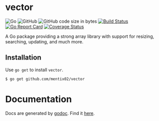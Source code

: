 # vector

![Go](https://github.com/mentix02/vector/workflows/Go/badge.svg)
![GitHub](https://img.shields.io/github/license/mentix02/vector)
![GitHub code size in bytes](https://img.shields.io/github/languages/code-size/mentix02/vector)
[![Build Status](https://travis-ci.org/mentix02/vector.svg?branch=master)](https://travis-ci.org/mentix02/vector)
[![Go Report Card](https://goreportcard.com/badge/github.com/mentix02/vector)](https://goreportcard.com/report/github.com/mentix02/vector)
[![Coverage Status](https://coveralls.io/repos/github/mentix02/vector/badge.svg?branch=master)](https://coveralls.io/github/mentix02/vector?branch=master)

A Go package providing a strong array library with support for resizing, searching, updating, and much more.

## Installation

Use `go get` to install `vector`.

```sh
$ go get github.com/mentix02/vector
```

# Documentation

Docs are generated by [godoc](https://godoc.org). Find it [here](https://godoc.org/github.com/mentix02/vector).
